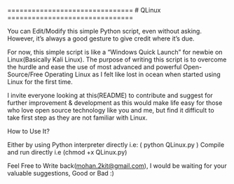 =============================== # QLinux ===============================


You can Edit/Modify this simple Python script, even without asking. However, it’s always a good gesture to give credit where it’s due.

For now, this simple script is like a “Windows Quick Launch” for newbie on Linux(Basically Kali Linux). The purpose of writing this script is to overcome the hurdle and ease the use of most advanced and powerful Open-Source/Free Operating Linux as I felt like lost in ocean when started using Linux for the first time.

I invite everyone looking at this(README) to contribute and suggest for further improvement & development as this would make life easy for those who love open source technology like you and me, but find it difficult to take first step as they are not familiar with Linux.

How to Use It?

Either by using Python interpreter directly i.e: ( python QLinux.py ) Compile and run directly i.e (chmod +x QLinux.py)


Feel Free to Write back(mohan.2kit@gmail.com), I would be waiting for your valuable suggestions, Good or Bad :)